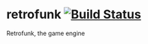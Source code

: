 # retrofunk [![Build Status](https://travis-ci.org/mlynam/retrofunk.svg?branch=master)](https://travis-ci.org/mlynam/retrofunk)

Retrofunk, the game engine
